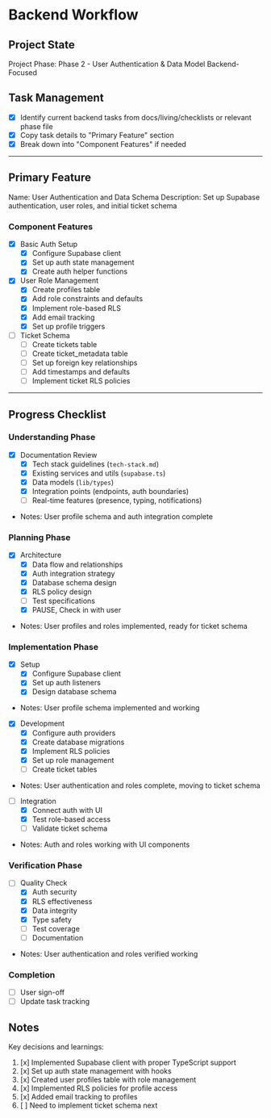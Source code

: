 # Backend Workflow

## Project State
Project Phase: Phase 2 - User Authentication & Data Model
Backend-Focused

## Task Management
- [x] Identify current backend tasks from docs/living/checklists or relevant phase file
- [x] Copy task details to "Primary Feature" section
- [x] Break down into "Component Features" if needed

---

## Primary Feature
Name: User Authentication and Data Schema
Description: Set up Supabase authentication, user roles, and initial ticket schema

### Component Features
- [x] Basic Auth Setup
  - [x] Configure Supabase client
  - [x] Set up auth state management
  - [x] Create auth helper functions
- [x] User Role Management
  - [x] Create profiles table
  - [x] Add role constraints and defaults
  - [x] Implement role-based RLS
  - [x] Add email tracking
  - [x] Set up profile triggers
- [ ] Ticket Schema
  - [ ] Create tickets table
  - [ ] Create ticket_metadata table
  - [ ] Set up foreign key relationships
  - [ ] Add timestamps and defaults
  - [ ] Implement ticket RLS policies

---

## Progress Checklist

### Understanding Phase
- [x] Documentation Review
    - [x] Tech stack guidelines (`tech-stack.md`)
    - [x] Existing services and utils (`supabase.ts`)
    - [x] Data models (`lib/types`)
    - [x] Integration points (endpoints, auth boundaries)
    - [ ] Real-time features (presence, typing, notifications)
- Notes: User profile schema and auth integration complete

### Planning Phase
- [x] Architecture
    - [x] Data flow and relationships
    - [x] Auth integration strategy
    - [x] Database schema design
    - [x] RLS policy design
    - [ ] Test specifications
    - [x] PAUSE, Check in with user
- Notes: User profiles and roles implemented, ready for ticket schema

### Implementation Phase
- [x] Setup
    - [x] Configure Supabase client
    - [x] Set up auth listeners
    - [x] Design database schema
- Notes: User profile schema implemented and working

- [x] Development
    - [x] Configure auth providers
    - [x] Create database migrations
    - [x] Implement RLS policies
    - [x] Set up role management
    - [ ] Create ticket tables
- Notes: User authentication and roles complete, moving to ticket schema

- [ ] Integration
    - [x] Connect auth with UI
    - [x] Test role-based access
    - [ ] Validate ticket schema
- Notes: Auth and roles working with UI components

### Verification Phase
- [ ] Quality Check
    - [x] Auth security
    - [x] RLS effectiveness
    - [x] Data integrity
    - [x] Type safety
    - [ ] Test coverage
    - [ ] Documentation
- Notes: User authentication and roles verified working

### Completion
- [ ] User sign-off
- [ ] Update task tracking

## Notes
Key decisions and learnings:
1. [x] Implemented Supabase client with proper TypeScript support
2. [x] Set up auth state management with hooks
3. [x] Created user profiles table with role management
4. [x] Implemented RLS policies for profile access
5. [x] Added email tracking to profiles
6. [ ] Need to implement ticket schema next